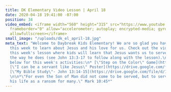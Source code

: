 ```yaml
---
title: DK Elementary Video Lesson | April 18
date: 2020-04-18 19:41:00 -07:00
position: 34
video_embed: <iframe width="560" height="315" src="https://www.youtube.com/embed/PJm1mNbEfU4"
  frameborder="0" allow="accelerometer; autoplay; encrypted-media; gyroscope; picture-in-picture"
  allowfullscreen></iframe>
small_image: "/uploads/dk_el_april-18.jpg"
meta_text: "Welcome to Daybreak Kids Elementary! We are so glad you have joined us
  this week to learn about Jesus and his love for us. Check out the video above for
  this week's lesson where kids will learn that Jesus wants us to serve and love others
  the way he does (see John 13:3-17 to follow along with the lesson).\n\n#### Click
  below for this week's activities:\n* [\"Step on the Color\" Game](https://drive.google.com/file/d/1eY3xE75Ca6PGBdwVRsLgwB6mNq9T4nbL/view?usp=sharing)\n*
  [\"I can be a servant like Jesus\" Poster](https://drive.google.com/file/d/1X4_CHHMcxIXuJTrygTfbpNgYCX0Zj_R6/view?usp=sharing)\n*
  [\"My Bible Study\"- John 13:14-15](https://drive.google.com/file/d/1xTlaRv8suApx13sMnggGE4JTWMhRAVTY/view?usp=sharing)\n
  \n\n*\"For even the Son of Man did not come to be served, but to serve, and to give
  his life as a ransom for many.\" Mark 10:45*"
---
```


